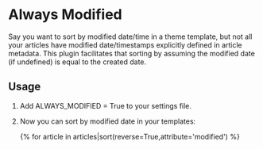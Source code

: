 # Always Modified

Say you want to sort by modified date/time in a theme template, but not all
your articles have modified date/timestamps explicitly defined in article
metadata. This plugin facilitates that sorting by assuming the modified date
(if undefined) is equal to the created date.

## Usage

1. Add ALWAYS_MODIFIED = True to your settings file.
2. Now you can sort by modified date in your templates:

    {% for article in articles|sort(reverse=True,attribute='modified') %}

